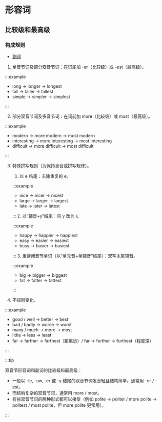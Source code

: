 # 形容词

## 比较级和最高级

### 构成规则

- [副词](adverbs#构成规则)

1. 单音节词及部分双音节词：在词尾加 -er（比较级）或 -est（最高级）。

:::example

- long $\to$ longer $\to$ longest
- tall $\to$ taller $\to$ tallest
- simple $\to$ simpler $\to$ simplest

:::

2. 部分双音节词及多音节词：在词前加 more（比较级）或 most（最高级）。

:::example

- modern $\to$ more modern $\to$ most modern
- interesting $\to$ more interesting $\to$ most interesting
- difficult $\to$ more difficult $\to$ most difficult

:::

3. 特殊拼写规则（为保持发音或拼写规律）。
   1. 以 e 结尾：去除重复的 e。

   :::example
   - nice $\to$ nicer $\to$ nicest
   - large $\to$ larger $\to$ largest
   - late $\to$ later $\to$ latest

   ::: 2. 以“辅音+y”结尾：将 y 改为 i。

   :::example
   - happy $\to$ happier $\to$ happiest
   - easy $\to$ easier $\to$ easiest
   - busy $\to$ busier $\to$ busiest

   ::: 3. 重读闭音节单词（以“单元音+单辅音”结尾）：双写末尾辅音。

   :::example
   - big $\to$ bigger $\to$ biggest
   - fat $\to$ fatter $\to$ fattest

   :::

4. 不规则变化。

:::example

- good / well $\to$ better $\to$ best
- bad / badly $\to$ worse $\to$ worst
- many / much $\to$ more $\to$ most
- little $\to$ less $\to$ least
- far $\to$ farther $\to$ farthest（距离远）/ far $\to$ further $\to$ furthest（程度深）

:::

:::tip

双音节形容词和副词的比较级和最高级：

- 一般以 -le, -ow, -er 或 -y 结尾的双音节词发音轻且结构简单，通常用 -er / -est。
- 而结构复杂的双音节词，通常用 more / most。
- 有些双音节词的两种形式都可以接受（例如 polite $\to$ politer / more polite $\to$ politest / most polite，但 more polite 更常用）。

:::
